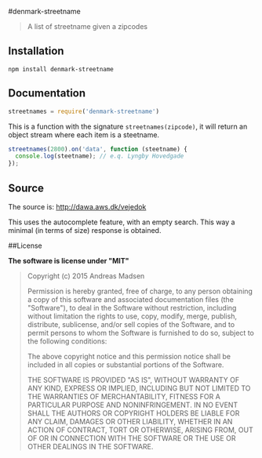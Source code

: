 #denmark-streetname

> A list of streetname given a zipcodes

## Installation

```sheel
npm install denmark-streetname
```

## Documentation

```javascript
streetnames = require('denmark-streetname')
```

This is a function with the signature `streetnames(zipcode)`,
it will return an object stream where each item is a steetname.

```javascript
streetnames(2800).on('data', function (steetname) {
  console.log(steetname); // e.q. Lyngby Hovedgade
});
```

## Source

The source is: http://dawa.aws.dk/vejedok

This uses the autocomplete feature, with an empty search. This way a
minimal (in terms of size) response is obtained.

##License

**The software is license under "MIT"**

> Copyright (c) 2015 Andreas Madsen
>
> Permission is hereby granted, free of charge, to any person obtaining a copy
> of this software and associated documentation files (the "Software"), to deal
> in the Software without restriction, including without limitation the rights
> to use, copy, modify, merge, publish, distribute, sublicense, and/or sell
> copies of the Software, and to permit persons to whom the Software is
> furnished to do so, subject to the following conditions:
>
> The above copyright notice and this permission notice shall be included in
> all copies or substantial portions of the Software.
>
> THE SOFTWARE IS PROVIDED "AS IS", WITHOUT WARRANTY OF ANY KIND, EXPRESS OR
> IMPLIED, INCLUDING BUT NOT LIMITED TO THE WARRANTIES OF MERCHANTABILITY,
> FITNESS FOR A PARTICULAR PURPOSE AND NONINFRINGEMENT. IN NO EVENT SHALL THE
> AUTHORS OR COPYRIGHT HOLDERS BE LIABLE FOR ANY CLAIM, DAMAGES OR OTHER
> LIABILITY, WHETHER IN AN ACTION OF CONTRACT, TORT OR OTHERWISE, ARISING FROM,
> OUT OF OR IN CONNECTION WITH THE SOFTWARE OR THE USE OR OTHER DEALINGS IN
> THE SOFTWARE.
